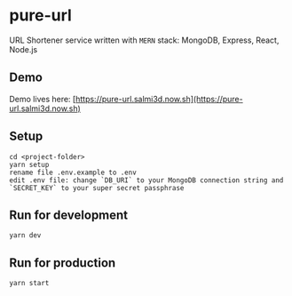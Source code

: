 # pure-url

URL Shortener service written with `MERN` stack: MongoDB, Express, React, Node.js

## Demo

Demo lives here: [https://pure-url.salmi3d.now.sh](https://pure-url.salmi3d.now.sh)

## Setup

```
cd <project-folder>
yarn setup
rename file .env.example to .env
edit .env file: change `DB_URI` to your MongoDB connection string and `SECRET_KEY` to your super secret passphrase
```

## Run for development

```
yarn dev
```

## Run for production

```
yarn start
```
